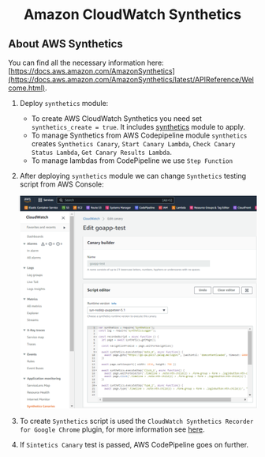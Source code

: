 <h1 align="center"> Amazon CloudWatch Synthetics </h1>

## About AWS Synthetics

You can find all the necessary information here: [https://docs.aws.amazon.com/AmazonSynthetics](https://docs.aws.amazon.com/AmazonSynthetics/latest/APIReference/Welcome.html).

1. Deploy `synthetics` module:
   * To create AWS CloudWatch Synthetics you need set `synthetics_create = true`. It includes [synthetics](../modules/accelerator/synthetics) module to apply.
   * To manage Synthetics from AWS Codepipeline module `synthetics` creates `Synthetics Canary`, `Start Canary Lambda`, `Check Canary Status Lambda`, `Get Canary Results Lambda`.
   * To manage lambdas from CodePipeline we use `Step Function`

2. After deploying `synthetics` module we can change `Synthetics` testing script from AWS Console:

   ![Edit_Synthetics.png](pic/Edit_Synthetics.png)

3. To create `Synthetics` script is used the `CloudWatch Synthetics Recorder for Google Chrome` plugin, for more information see [here](https://docs.aws.amazon.com/AmazonCloudWatch/latest/monitoring/CloudWatch_Synthetics_Canaries_Recorder.html#CloudWatch_Synthetics_Canaries_Recorder-using).
4. If `Sintetics Canary` test is passed, AWS CodePipeline goes on further.